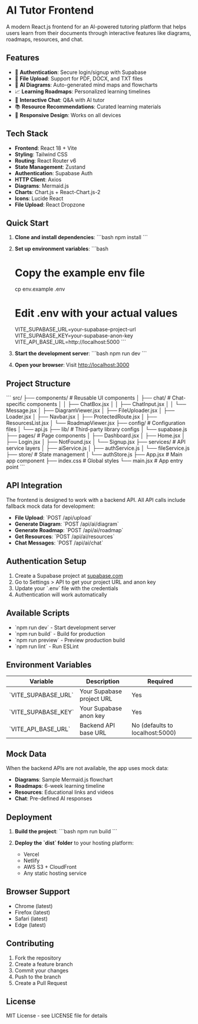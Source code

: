 # AI Tutor Frontend

A modern React.js frontend for an AI-powered tutoring platform that helps users learn from their documents through interactive features like diagrams, roadmaps, resources, and chat.

## Features

- 🔐 **Authentication**: Secure login/signup with Supabase
- 📁 **File Upload**: Support for PDF, DOCX, and TXT files
- 🧠 **AI Diagrams**: Auto-generated mind maps and flowcharts
- 📈 **Learning Roadmaps**: Personalized learning timelines
- 💬 **Interactive Chat**: Q&A with AI tutor
- 📚 **Resource Recommendations**: Curated learning materials
- 📱 **Responsive Design**: Works on all devices

## Tech Stack

- **Frontend**: React 18 + Vite
- **Styling**: Tailwind CSS
- **Routing**: React Router v6
- **State Management**: Zustand
- **Authentication**: Supabase Auth
- **HTTP Client**: Axios
- **Diagrams**: Mermaid.js
- **Charts**: Chart.js + React-Chart.js-2
- **Icons**: Lucide React
- **File Upload**: React Dropzone

## Quick Start

1. **Clone and install dependencies**:
   \`\`\`bash
   npm install
   \`\`\`

2. **Set up environment variables**:
   \`\`\`bash
   # Copy the example env file
   cp env.example .env
   
   # Edit .env with your actual values
   VITE_SUPABASE_URL=your-supabase-project-url
   VITE_SUPABASE_KEY=your-supabase-anon-key
   VITE_API_BASE_URL=http://localhost:5000
   \`\`\`

3. **Start the development server**:
   \`\`\`bash
   npm run dev
   \`\`\`

4. **Open your browser**:
   Visit [http://localhost:3000](http://localhost:3000)

## Project Structure

\`\`\`
src/
├── components/           # Reusable UI components
│   ├── chat/            # Chat-specific components
│   │   ├── ChatBox.jsx
│   │   ├── ChatInput.jsx
│   │   └── Message.jsx
│   ├── DiagramViewer.jsx
│   ├── FileUploader.jsx
│   ├── Loader.jsx
│   ├── Navbar.jsx
│   ├── ProtectedRoute.jsx
│   ├── ResourcesList.jsx
│   └── RoadmapViewer.jsx
├── config/              # Configuration files
│   └── api.js
├── lib/                 # Third-party library configs
│   └── supabase.js
├── pages/               # Page components
│   ├── Dashboard.jsx
│   ├── Home.jsx
│   ├── Login.jsx
│   ├── NotFound.jsx
│   └── Signup.jsx
├── services/            # API service layers
│   ├── aiService.js
│   ├── authService.js
│   └── fileService.js
├── store/               # State management
│   └── authStore.js
├── App.jsx              # Main app component
├── index.css            # Global styles
└── main.jsx             # App entry point
\`\`\`

## API Integration

The frontend is designed to work with a backend API. All API calls include fallback mock data for development:

- **File Upload**: \`POST /api/upload\`
- **Generate Diagram**: \`POST /api/ai/diagram\`
- **Generate Roadmap**: \`POST /api/ai/roadmap\`
- **Get Resources**: \`POST /api/ai/resources\`
- **Chat Messages**: \`POST /api/ai/chat\`

## Authentication Setup

1. Create a Supabase project at [supabase.com](https://supabase.com)
2. Go to Settings > API to get your project URL and anon key
3. Update your \`.env\` file with the credentials
4. Authentication will work automatically

## Available Scripts

- \`npm run dev\` - Start development server
- \`npm run build\` - Build for production
- \`npm run preview\` - Preview production build
- \`npm run lint\` - Run ESLint

## Environment Variables

| Variable | Description | Required |
|----------|-------------|----------|
| \`VITE_SUPABASE_URL\` | Your Supabase project URL | Yes |
| \`VITE_SUPABASE_KEY\` | Your Supabase anon key | Yes |
| \`VITE_API_BASE_URL\` | Backend API base URL | No (defaults to localhost:5000) |

## Mock Data

When the backend APIs are not available, the app uses mock data:

- **Diagrams**: Sample Mermaid.js flowchart
- **Roadmaps**: 6-week learning timeline
- **Resources**: Educational links and videos
- **Chat**: Pre-defined AI responses

## Deployment

1. **Build the project**:
   \`\`\`bash
   npm run build
   \`\`\`

2. **Deploy the \`dist\` folder** to your hosting platform:
   - Vercel
   - Netlify
   - AWS S3 + CloudFront
   - Any static hosting service

## Browser Support

- Chrome (latest)
- Firefox (latest)
- Safari (latest)
- Edge (latest)

## Contributing

1. Fork the repository
2. Create a feature branch
3. Commit your changes
4. Push to the branch
5. Create a Pull Request

## License

MIT License - see LICENSE file for details
